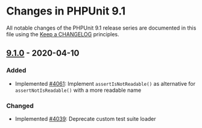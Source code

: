 # Changes in PHPUnit 9.1

All notable changes of the PHPUnit 9.1 release series are documented in this file using the [Keep a CHANGELOG](https://keepachangelog.com/) principles.

## [9.1.0] - 2020-04-10

### Added

* Implemented [#4061](https://github.com/sebastianbergmann/phpunit/issues/4061): Implement `assertIsNotReadable()` as alternative for `assertNotIsReadable()` with a more readable name

### Changed

* Implemented [#4039](https://github.com/sebastianbergmann/phpunit/issues/4039): Deprecate custom test suite loader

[9.1.0]: https://github.com/sebastianbergmann/phpunit/compare/9.0...master
